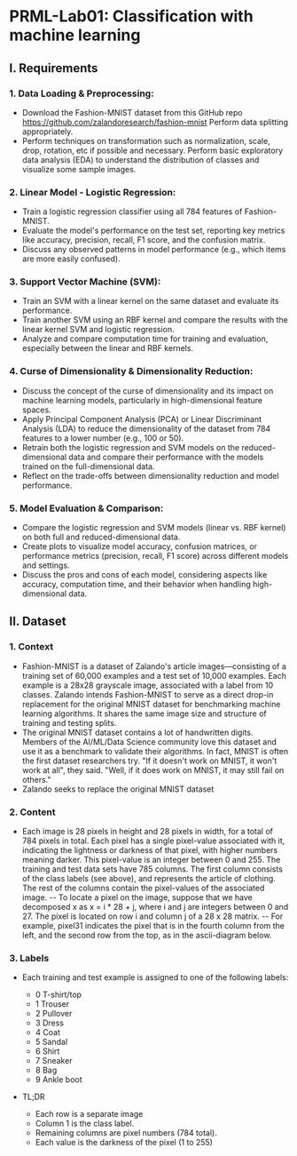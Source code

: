 # PRML-Lab01: Classification with machine learning

## I. Requirements

### 1. Data Loading & Preprocessing:
- Download the Fashion-MNIST dataset from this GitHub repo https://github.com/zalandoresearch/fashion-mnist
Perform data splitting appropriately.
- Perform techniques on transformation such as normalization, scale, drop, rotation, etc if possible and necessary.
Perform basic exploratory data analysis (EDA) to understand the distribution of classes and visualize some sample images.

### 2. Linear Model - Logistic Regression:
- Train a logistic regression classifier using all 784 features of Fashion-MNIST.
- Evaluate the model's performance on the test set, reporting key metrics like accuracy, precision, recall, F1 score, and the confusion matrix.
- Discuss any observed patterns in model performance (e.g., which items are more  easily confused).

### 3. Support Vector Machine (SVM):
- Train an SVM with a linear kernel on the same dataset and evaluate its performance.
- Train another SVM using an RBF kernel and compare the results with the linear kernel SVM and logistic regression.
- Analyze and compare computation time for training and evaluation, especially between the linear and RBF kernels.

### 4. Curse of Dimensionality & Dimensionality Reduction:
- Discuss the concept of the curse of dimensionality and its impact on machine learning models, particularly in high-dimensional feature spaces.
- Apply Principal Component Analysis (PCA) or Linear Discriminant Analysis (LDA) to reduce the dimensionality of the dataset from 784 features to a lower number (e.g., 100 or 50).
- Retrain both the logistic regression and SVM models on the reduced-dimensional data and compare their performance with the models trained on the full-dimensional data.
- Reflect on the trade-offs between dimensionality reduction and model performance.

### 5. Model Evaluation & Comparison:
- Compare the logistic regression and SVM models (linear vs. RBF kernel) on both full and reduced-dimensional data.
- Create plots to visualize model accuracy, confusion matrices, or performance metrics (precision, recall, F1 score) across different models and settings.
- Discuss the pros and cons of each model, considering aspects like accuracy, computation time, and their behavior when handling high-dimensional data.

## II. Dataset 

### 1. Context
- Fashion-MNIST is a dataset of Zalando's article images—consisting of a training set of 60,000 examples and a test set of 10,000 examples. Each example is a 28x28 grayscale image, associated with a label from 10 classes. Zalando intends Fashion-MNIST to serve as a direct drop-in replacement for the original MNIST dataset for benchmarking machine learning algorithms. It shares the same image size and structure of training and testing splits.
- The original MNIST dataset contains a lot of handwritten digits. Members of the AI/ML/Data Science community love this dataset and use it as a benchmark to validate their algorithms. In fact, MNIST is often the first dataset researchers try. "If it doesn't work on MNIST, it won't work at all", they said. "Well, if it does work on MNIST, it may still fail on others."
- Zalando seeks to replace the original MNIST dataset

### 2. Content
- Each image is 28 pixels in height and 28 pixels in width, for a total of 784 pixels in total. Each pixel has a single pixel-value associated with it, indicating the lightness or darkness of that pixel, with higher numbers meaning darker. This pixel-value is an integer between 0 and 255. The training and test data sets have 785 columns. The first column consists of the class labels (see above), and represents the article of clothing. The rest of the columns contain the pixel-values of the associated image.
-- To locate a pixel on the image, suppose that we have decomposed x as x = i * 28 + j, where i and j are integers between 0 and 27. The pixel is located on row i and column j of a 28 x 28 matrix.
-- For example, pixel31 indicates the pixel that is in the fourth column from the left, and the second row from the top, as in the ascii-diagram below.


### 3. Labels
- Each training and test example is assigned to one of the following labels:
  - 0 T-shirt/top
  - 1 Trouser
  - 2 Pullover
  - 3 Dress
  - 4 Coat
  - 5 Sandal
  - 6 Shirt
  - 7 Sneaker
  - 8 Bag
  - 9 Ankle boot
    
- TL;DR
  - Each row is a separate image
  - Column 1 is the class label.
  - Remaining columns are pixel numbers (784 total).
  - Each value is the darkness of the pixel (1 to 255)
 
    
